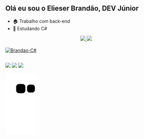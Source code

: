 ## Olá eu sou o Elieser Brandão, DEV Júnior
- 🏠 Trabalho com back-end
- 📜 Estudando C#

<div align="center">
  <a href="https://github.com/BrandaoRJ">
  <img height="180em" src="https://github-readme-stats.vercel.app/api?username=BrandaoRJ&show_icons=true&theme=dark&include_all_commits=true&count_private=true"/>
  <img height="180em" src="https://github-readme-stats.vercel.app/api/top-langs/?username=BrandaoRJ&layout=compact&langs_count=7&theme=dark"/>
</div>
<div style="display: inline_block"><br>
  <img align="center" alt="Brandao-C#" height="40" width="50" src="https://cdn.jsdelivr.net/gh/devicons/devicon/icons/csharp/csharp-original.svg" />
 </div>
 
 ##
 
 <div> 
  <a href="https://www.instagram.com/elieser_brandao/" target="_blank"><img src="https://img.shields.io/badge/-Instagram-%23E4405F?style=for-the-badge&logo=instagram&logoColor=white" target="_blank"></a>
  <a href = "mailto:elieser.brandao@gmail.com"><img src="https://img.shields.io/badge/-Gmail-%23333?style=for-the-badge&logo=gmail&logoColor=white" target="_blank"></a>
  <a href="https://www.linkedin.com/in/elieser-brandão" target="_blank"><img src="https://img.shields.io/badge/-LinkedIn-%230077B5?style=for-the-badge&logo=linkedin&logoColor=white" target="_blank"></a> 
  
  ![Snake animation](https://github.com/BrandaoRJ/BrandaoRJ/blob/output/github-contribution-grid-snake.svg)
 
  </div>
